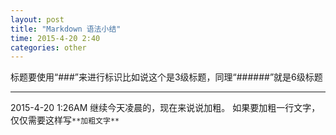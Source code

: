 ```yaml
---
layout: post
title: "Markdown 语法小结"
time: 2015-4-20 2:40
categories: other
---
```

标题要使用“###”来进行标识比如说这个是3级标题，同理“######”就是6级标题

----------

2015-4-20 1:26AM
继续今天凌晨的，现在来说说加粗。
如果要加粗一行文字，仅仅需要这样写`**加粗文字**`